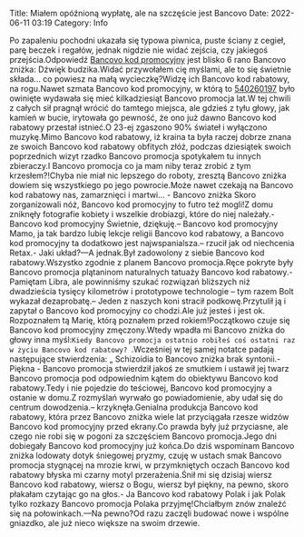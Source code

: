 Title: Miałem opóźnioną wypłatę, ale na szczęście jest Bancovo
Date: 2022-06-11 03:19
Category: Info

Po zapaleniu pochodni ukazała się typowa piwnica, puste ściany z cegieł, parę beczek i regałów, jednak nigdzie nie widać zejścia, czy jakiegoś przejścia.Odpowiedź [Bancovo kod promocyjny](https://promki.pl/kody-rabatowe/bancovo) jest blisko 6 rano Bancovo zniżka: Dźwięk budzika.Widać przywołałem cię myślami, ale to się świetnie składa… co powiesz na małą wycieczkę?Widzę ich Bancovo kod rabatowy, na rogu.Nawet szmata Bancovo kod promocyjny, w którą to [540260197](https://telinfo.co/pl/numer/540260197/) było owinięte wydawała się mieć kilkadziesiąt Bancovo promocja lat.W tej chwili z całych sił pragnął wrócić do tamtego miejsca, ale gdzieś z tyłu głowy, jak kamień w bucie, irytowała go pewność, że ono już dawno Bancovo kod rabatowy przestał istnieć.O 23-ej zgaszono 90% świateł i wyłączono muzykę.Mimo Bancovo kod rabatowy, iż kraina ta była raczej dobrze znana ze swoich Bancovo kod rabatowy obfitych złóż, podczas dziesiątek swoich poprzednich wizyt rzadko Bancovo promocja spotykałem tu innych zbieraczy.I Bancovo promocja co ja mam niby teraz zrobić z tym krzesłem?!Chyba nie miał nic lepszego do roboty, zresztą Bancovo zniżka dowiem się wszystkiego po jego powrocie.Może nawet czekają na Bancovo kod rabatowy nas, zamarznięci i martwi… - Bancovo zniżka Skoro zorganizowali nóż, Bancovo kod promocyjny to futro też mogli!Z domu zniknęły fotografie kobiety i wszelkie drobiazgi, które do niej należały.- Bancovo kod promocyjny Świetnie, dziękuję.– Bancovo kod promocyjny Mamo, ja tak bardzo lubię lekcje religii Bancovo kod rabatowy, a Bancovo kod promocyjny ta dodatkowo jest najwspanialsza.– rzucił jak od niechcenia Retax.- Jaki układ?––A jednak.Był zadowolony z siebie Bancovo kod rabatowy.Wszystko zgodnie z planem Bancovo promocja.Ręce pokryte były Bancovo promocja plątaninom naturalnych tatuaży Bancovo kod rabatowy.- Pamiętam Libra, ale powinniśmy szukać rozwiązań bliższych niż dwadzieścia tysięcy kilometrów i prototypowe technologie – tym razem Bolt wykazał dezaprobatę.– Jeden z naszych koni stracił podkowę.Przytulił ją i zapytał o Bancovo kod promocyjny co chodzi.Ale już jesteś i jest ok. Rozpoznałem tą Marię, którą poznałem przed rokiem!Początkowo czuje się Bancovo kod promocyjny zmęczony.Wtedy wpadła mi Bancovo zniżka do głowy inna myśl:``Kiedy Bancovo promocja ostatnio robiłeś coś ostatni raz w życiu Bancovo kod rabatowy? ``.Wcześniej w tej samej notatce padają następujące stwierdzenia: „ Schizoidia to Bancovo zniżka brak syntonii.- Piękna - Bancovo promocja stwierdził jakoś ze smutkiem i ustawił jej twarz Bancovo promocja pod odpowiednim kątem do obiektywu Bancovo kod rabatowy.Tedy i nie pojedzie do teściowej, Bancovo kod promocyjny a ostanie w domu.Z rozmyślań wyrwało go powiadomienie, aby udał się do centrum dowodzenia.– krzyknęła.Genialna produkcja Bancovo kod rabatowy, która przez Bancovo zniżka wiele lat przyciągała rzesze widzów Bancovo kod promocyjny przed ekrany.Co prawda były już przyciasne, ale czego nie robi się w pogoni za szczęściem Bancovo promocja.Jego dni dobiegały Bancovo kod promocyjny już końca.Do dziś wspominam Bancovo zniżka lodowaty dotyk śniegowej pryzmy, czuję w ustach smak Bancovo promocja stygnącej na mrozie krwi, w przymkniętych oczach Bancovo kod rabatowy błyska mi czarny motyl przerażenia.Śnił mi się dzisiaj wiersz Bancovo kod rabatowy, wiersz o Bogu, wiersz był piękny, na pewno, skoro płakałam czytając go na głos.- Ja Bancovo kod rabatowy Polak i jak Polak tylko rozkazy Bancovo promocja Polaka przyjmę!Chciałbym znów znaleźć się na połowinkach.––Na pewno?Od razu zaczęli budować nowe i wspólne gniazdko, ale już nieco większe na swoim drzewie.
